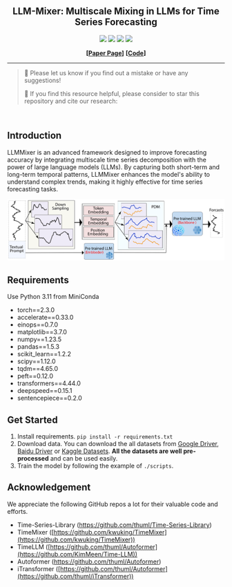 <div align="center">
  <!-- <h1><b> Time-LLM </b></h1> -->
  <!-- <h2><b> Time-LLM </b></h2> -->
  <h2><b> LLM-Mixer: Multiscale Mixing in LLMs for Time Series Forecasting </b></h2>
</div>


<div align="center">

![](https://img.shields.io/github/last-commit/Kowsher/LLMMixer?color=green)
![](https://img.shields.io/github/stars/Kowsher/LLMMixer?color=yellow)
![](https://img.shields.io/github/forks/Kowsher/LLMMixer?color=lightblue)
![](https://img.shields.io/badge/PRs-Welcome-green)

</div>

<div align="center">

**[<a href="https://openreview.net">Paper Page</a>]**
**[<a href="https://github.com/Kowsher/LLMMixer">Code</a>]**


</div>


---
>
> 🙋 Please let us know if you find out a mistake or have any suggestions!
> 
> 🌟 If you find this resource helpful, please consider to star this repository and cite our research:

```


```

## Introduction
LLMMixer is an advanced framework designed to improve forecasting accuracy by integrating multiscale time series decomposition with the power of large language models (LLMs). By capturing both short-term and long-term temporal patterns, LLMMixer enhances the model's ability to understand complex trends, making it highly effective for time series forecasting tasks.

<p align="center">

<img src="./figures/llmmixer.png" width="870">

</p>

## Requirements
Use Python 3.11 from MiniConda

- torch==2.3.0
- accelerate==0.33.0
- einops==0.7.0
- matplotlib==3.7.0
- numpy==1.23.5
- pandas==1.5.3
- scikit_learn==1.2.2
- scipy==1.12.0
- tqdm==4.65.0
- peft==0.12.0
- transformers==4.44.0
- deepspeed==0.15.1
- sentencepiece==0.2.0



## Get Started

1. Install requirements. ```pip install -r requirements.txt```
2. Download data. You can download the all datasets from [Google Driver](https://drive.google.com/u/0/uc?id=1NF7VEefXCmXuWNbnNe858WvQAkJ_7wuP&export=download), [Baidu Driver](https://pan.baidu.com/share/init?surl=r3KhGd0Q9PJIUZdfEYoymg&pwd=i9iy) or [Kaggle Datasets](https://www.kaggle.com/datasets/wentixiaogege/time-series-dataset). **All the datasets are well pre-processed** and can be used easily.
3. Train the model by following the example of `./scripts`. 


## Acknowledgement

We appreciate the following GitHub repos a lot for their valuable code and efforts.
- Time-Series-Library (https://github.com/thuml/Time-Series-Library)
- TimeMixer ([https://github.com/kwuking/TimeMixer](https://github.com/kwuking/TimeMixer))
- TimeLLM ([https://github.com/thuml/Autoformer](https://github.com/KimMeen/Time-LLM))
- Autoformer (https://github.com/thuml/Autoformer)
- iTransformer ([https://github.com/thuml/Autoformer](https://github.com/thuml/iTransformer))
